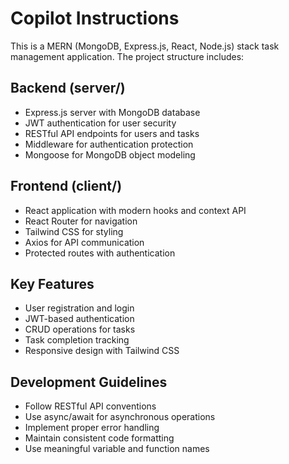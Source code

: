 # Copilot Instructions

<!-- Use this file to provide workspace-specific custom instructions to Copilot. For more details, visit https://code.visualstudio.com/docs/copilot/copilot-customization#_use-a-githubcopilotinstructionsmd-file -->

This is a MERN (MongoDB, Express.js, React, Node.js) stack task management application. The project structure includes:

## Backend (server/)
- Express.js server with MongoDB database
- JWT authentication for user security
- RESTful API endpoints for users and tasks
- Middleware for authentication protection
- Mongoose for MongoDB object modeling

## Frontend (client/)
- React application with modern hooks and context API
- React Router for navigation
- Tailwind CSS for styling
- Axios for API communication
- Protected routes with authentication

## Key Features
- User registration and login
- JWT-based authentication
- CRUD operations for tasks
- Task completion tracking
- Responsive design with Tailwind CSS

## Development Guidelines
- Follow RESTful API conventions
- Use async/await for asynchronous operations
- Implement proper error handling
- Maintain consistent code formatting
- Use meaningful variable and function names
